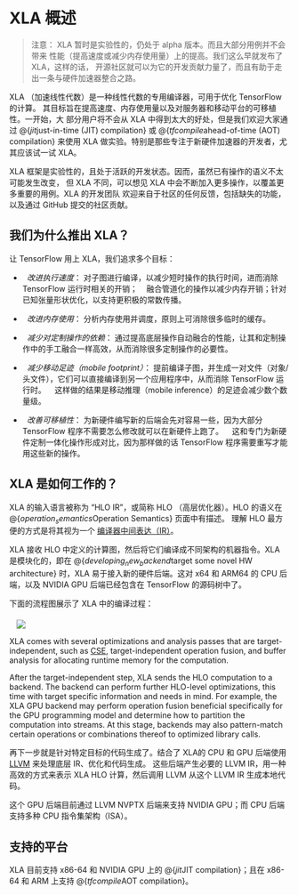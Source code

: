 # XLA 概述

> 注意： XLA 暂时是实验性的，仍处于 alpha 版本。而且大部分用例并不会带来
> 性能（提高速度或减少内存使用量）上的提高。我们这么早就发布了 XLA，这样的话，
> 开源社区就可以为它的开发贡献力量了，而且有助于走出一条与硬件加速器整合之路。

XLA （加速线性代数）是一种线性代数的专用编译器，可用于优化 TensorFlow 的计算。
其目标旨在提高速度、内存使用量以及对服务器和移动平台的可移植性。一开始，大
部分用户将不会从 XLA 中得到太大的好处，但是我们欢迎大家通过 @{$jit$just-in-time (JIT) compilation} 或 @{$tfcompile$ahead-of-time (AOT) compilation} 
来使用 XLA 做实验。特别是那些专注于新硬件加速器的开发者，尤其应该试一试 XLA。

XLA 框架是实验性的，且处于活跃的开发状态。因而，虽然已有操作的语义不太可能发生改变，
但 XLA 不同，可以想见 XLA 中会不断加入更多操作，以覆盖更多重要的用例。XLA 的开发团队
欢迎来自于社区的任何反馈，包括缺失的功能，以及通过 GitHub 提交的社区贡献。

## 我们为什么推出 XLA？

让 TensorFlow 用上 XLA，我们追求多个目标：

*   *改进执行速度*： 对子图进行编译，以减少短时操作的执行时间，进而消除 TensorFlow 运行时相关的开销；
    融合管道化的操作以减少内存开销；针对已知张量形状优化，以支持更积极的常数传播。

*   *改进内存使用*： 分析内存使用并调度，原则上可消除很多临时的缓存。

*   *减少对定制操作的依赖*： 通过提高底层操作自动融合的性能，让其和定制操作中的手工融合一样高效，从而消除很多定制操作的必要性。

*   *减少移动足迹（mobile footprint）*： 提前编译子图，并生成一对文件（对象/头文件），它们可以直接编译到另一个应用程序中，从而消除 TensorFlow 运行时。
    这样做的结果是移动推理（mobile inference）的足迹会减少数个数量级。

*   *改善可移植性*： 为新硬件编写新的后端会先对容易一些，因为大部分 TensorFlow 程序不需要怎么修改就可以在新硬件上跑了。
    这和专门为新硬件定制一体化操作形成对比，因为那样做的话 TensorFlow 程序需要重写才能用这些新的操作。

## XLA 是如何工作的？

XLA 的输入语言被称为 “HLO IR”，或简称 HLO （高层优化器）。HLO 的语义在 @{$operation_semantics$Operation Semantics} 页面中有描述。
理解 HLO 最方便的方式是将其视为一个 [编译器中间表达（IR）](https://en.wikipedia.org/wiki/Intermediate_representation)。

XLA 接收 HLO 中定义的计算图，然后将它们编译成不同架构的机器指令。XLA 是模块化的，即在 @{$developing_new_backend$target some novel HW architecture} 时，XLA 易于接入新的硬件后端。这对 x64 和 ARM64 的 CPU 后端，以及 NVIDIA GPU 后端已经包含在 TensorFlow 的源码树中了。

下面的流程图展示了 XLA 中的编译过程：

<div style="width:95%; margin:auto; margin-bottom:10px; margin-top:20px;">
  <img src="https://www.tensorflow.org/images/how-does-xla-work.png">
</div>

XLA comes with several optimizations and analysis passes that are target-independent, such as [CSE](https://en.wikipedia.org/wiki/Common_subexpression_elimination), target-independent operation fusion, and buffer analysis for allocating runtime memory for the computation.

After the target-independent step, XLA sends the HLO computation to a backend. The backend can perform further HLO-level optimizations, this time with target specific information and needs in mind. For example, the XLA GPU backend may perform operation fusion beneficial specifically for the GPU programming model and determine how to partition the computation into streams. At this stage, backends may also pattern-match certain operations or combinations thereof to optimized library calls.

再下一步就是针对特定目标的代码生成了。结合了 XLA的 CPU 和 GPU 后端使用 [LLVM](http://llvm.org) 来处理底层 IR、优化和代码生成。
这些后端产生必要的 LLVM IR，用一种高效的方式来表示 XLA HLO 计算，然后调用 LLVM 从这个 LLVM IR 生成本地代码。

这个 GPU 后端目前通过 LLVM NVPTX 后端来支持 NVIDIA GPU；而 CPU 后端支持多种 CPU 指令集架构（ISA）。

## 支持的平台

XLA 目前支持 x86-64 和 NVIDIA GPU 上的 @{$jit$JIT compilation}；且在 x86-64 和 ARM 上支持 @{$tfcompile$AOT compilation}。

